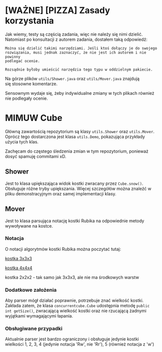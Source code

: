 # \[WAŻNE\] \[PIZZA\] Zasady korzystania

Jak wiemy, testy są częścią zadania, więc nie należy się nimi dzielić.
Natomiast po konsultacji z autorem zadania, dostałem taką odpowiedź:
```
Można się dzielić takimi narzędziami. Jeśli ktoś dołączy je do swojego
rozwiązania, musi jednak zaznaczyć, że nie jest ich autorem i nie powinny
podlegać ocenie.

Rozsądnie byłoby umieścić narzędzia tego typu w oddzielnym pakiecie. 
```
Na górze plików `utils/Shower.java` oraz `utils/Mover.java` znajdują się stosowne komentarze.

Sensownym wydaje się, żeby indywidualne zmiany w tych plikach również nie podlegały ocenie.

# MIMUW Cube

Główną zawartością repozytorium są klasy `utils.Shower` oraz `utils.Mover`.
Oprócz tego dostarczona jest klasa `utils.Demo`, pokazująca przykłady użycia tych klas.

Zachęcam do częstego śledzenia zmian w tym repozytorium, ponieważ dosyć spamuję commitami xD.

## Shower

Jest to klasa upiększająca widok kostki zwracany przez `Cube.snow()`. Obsługuje różne tryby upiększania.
Więcej szczegółów można znaleźć w pliku demonstracyjnym oraz samej implementacji klasy.

## Mover

Jest to klasa parsująca notację kostki Rubika na odpowiednie metody wywoływane na kostce.

### Notacja

O notacji algorytmów kostki Rubika można poczytać tutaj:

[kostka 3x3x3](https://jperm.net/3x3/moves)

[kostka 4x4x4](https://www.kewbz.co.uk/blogs/notations/4x4-cube-notations-guide-wca-official)

kostka 2x2x2 - tak samo jak 3x3x3, ale nie ma środkowych warstw

### Dodatkowe założenia

Aby parser mógł działać poprawnie, potrzebuje znać wielkość kostki.
Zakłada zatem, że klasa `concurrentcube.Cube` udostępnia metodę `public int getSize()`, zwracającą wielkość kostki oraz nie rzucającą żadnymi wyjątkami wymagającymi łapania.

### Obsługiwane przypadki

Aktualnie parser jest bardzo ograniczony i obsługuje jedynie kostki wielkości
1,
2,
3,
4 (jedynie notacja 'Rw', nie 'Rr'),
5 (również notacja z 'w')
